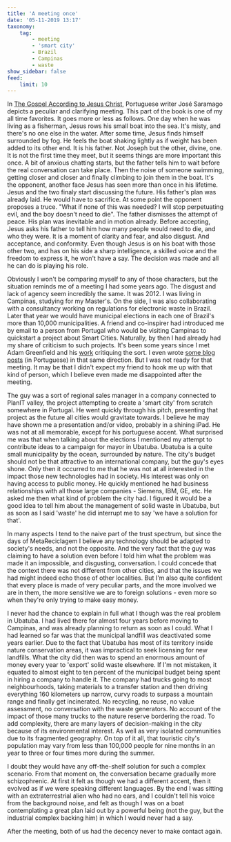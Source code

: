 ```yaml
---
title: 'A meeting once'
date: '05-11-2019 13:17'
taxonomy:
    tag:
        - meeting
        - 'smart city'
        - Brazil
        - Campinas
        - waste
show_sidebar: false
feed:
    limit: 10
---
```


In [The Gospel According to Jesus Christ](https://en.wikipedia.org/wiki/The_Gospel_According_to_Jesus_Christ), Portuguese writer José Saramago depicts a peculiar and clarifying meeting. This part of the book is one of my all time favorites. It goes more or less as follows. One day when he was living as a fisherman, Jesus rows his small boat into the sea. It's misty, and there's no one else in the water. After some time, Jesus finds himself surrounded by fog. He feels the boat shaking lightly as if weight has been added to its other end. It is his father. Not Joseph but the other, divine, one. It is not the first time they meet, but it seems things are more important this once. A bit of anxious chatting starts, but the father tells him to wait before the real conversation can take place. Then the noise of someone swimming, getting closer and closer and finally climbing to join them in the boat. It's the opponent, another face Jesus has seen more than once in his lifetime. Jesus and the two finaly start discussing the future. His father's plan was already laid. He would have to sacrifice. At some point the opponent proposes a truce. "What if none of this was needed? I will stop perpetuating evil, and the boy doesn't need to die". The father dismisses the attempt of peace. His plan was inevitable and in motion already. Before accepting, Jesus asks his father to tell him how many people would need to die, and who they were. It is a moment of clarity and fear, and also disgust. And acceptance, and conformity. Even though Jesus is on his boat with those other two, and has on his side a sharp intelligence, a skilled voice and the freedom to express it, he won't have a say. The decision was made and all he can do is playing his role.

Obviously I won't be comparing myself to any of those characters, but the situation reminds me of a meeting I had some years ago. The disgust and lack of agency seem incredibly the same. It was 2012. I was living in Campinas, studying for my Master's. On the side, I was also collaborating with a consultancy working on regulations for electronic waste in Brazil. Later that year we would have municipal elections in each one of Brazil's more than 10,000 municipalities. A friend and co-inspirer had introduced me by email to a person from Portugal who would be visiting Campinas to quickstart a project about Smart Cities. Naturally, by then I had already had my share of criticism to such projects. It's been some years since I met Adam Greenfield and his [work](../adam-greenfield-cities) critiquing the sort. I even wrote [some blog posts](../../stuff) (in Portuguese) in that same direction. But I was not ready for that meeting. It may be that I didn't expect my friend to hook me up with that kind of person, which I believe even made me disappointed after the meeting.

The guy was a sort of regional sales manager in a company connected to PlanIT valley, the project attempting to create a 'smart city' from scratch somewhere in Portugal. He went quickly through his pitch, presenting that project as the future all cities would gravitate towards. I believe he may have shown me a presentation and/or video, probably in a shining iPad. He was not at all memorable, except for his portuguese accent. What surprised me was that when talking about the elections I mentioned my attempt to contribute ideas to a campaign for mayor in Ubatuba. Ubatuba is a quite small municipality by the ocean, surrounded by nature. The city's budget should not be that attractive to an international company, but the guy's eyes shone. Only then it occurred to me that he was not at all interested in the impact those new technologies had in society. His interest was only on having access to public money. He quickly mentioned he had business relationships with all those large companies - Siemens, IBM, GE, etc. He asked me then what kind of problem the city had. I figured it would be a good idea to tell him about the management of solid waste in Ubatuba, but as soon as I said 'waste' he did interrupt me to say 'we have a solution for that'.

In many aspects I tend to the naive part of the trust spectrum, but since the days of MetaReciclagem I believe any technology should be adapted to society's needs, and not the opposite. And the very fact that the guy was claiming to have a solution even before I told him what the problem was made it an impossible, and disgusting, conversation. I could concede that the context there was not different from other cities, and that the issues we had might indeed echo those of other localities. But I'm also quite confident that every place is made of very peculiar parts, and the more involved we are in them, the more sensitive we are to foreign solutions - even more so when they're only trying to make easy money.

I never had the chance to explain in full what I though was the real problem in Ubatuba. I had lived there for almost four years before moving to Campinas, and was already planning to return as soon as I could. What I had learned so far was that the municipal landfill was deactivated some years earlier. Due to the fact that Ubatuba has most of its territory inside nature conservation areas, it was impractical to seek licensing for new landfills. What the city did then was to spend an enormous amount of money every year to 'export' solid waste elsewhere. If I'm not mistaken, it equated to almost eight to ten percent of the municipal budget being spent in hiring a company to handle it. The company had trucks going to most neighbourhoods, taking materials to a transfer station and then driving everything 160 kilometers up narrow, curvy roads to surpass a mountain range and finally get incinerated. No recycling, no reuse, no value assessment, no conversation with the waste generators. No account of the impact of those many trucks to the nature reserve bordering the road. To add complexity, there are many layers of decision-making in the city because of its environmental interest. As well as very isolated communities due to its fragmented geography. On top of it all, that touristic city's population may vary from less than 100,000 people for nine months in an year to three or four times more during the summer.

I doubt they would have any off-the-shelf solution for such a complex scenario. From that moment on, the conversation became gradually more schizophrenic. At first it felt as though we had a different accent, then it evolved as if we were speaking different languages. By the end I was sitting with an extraterrestrial alien who had no ears, and I couldn't tell his voice from the background noise, and felt as though I was on a boat contemplating a great plan laid out by a powerful being (not the guy, but the industrial complex backing him) in which I would never had a say.

After the meeting, both of us had the decency never to make contact again.